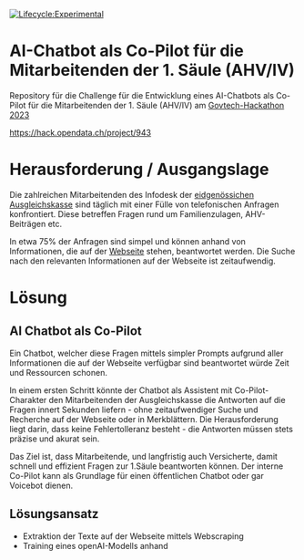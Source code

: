 [![Lifecycle:Experimental](https://img.shields.io/badge/Lifecycle-Experimental-339999)](https://img.shields.io/badge/Lifecycle-Experimental-339999)

# AI-Chatbot als Co-Pilot für die Mitarbeitenden der 1. Säule (AHV/IV)

Repository für die Challenge für die Entwicklung eines AI-Chatbots als Co-Pilot für die Mitarbeitenden der 1. Säule (AHV/IV) am [Govtech-Hackathon 2023](https://hack.opendata.ch/) 

https://hack.opendata.ch/project/943

# Herausforderung / Ausgangslage

Die zahlreichen Mitarbeitenden des Infodesk der [eidgenössichen Ausgleichskasse](https://www.eak.admin.ch/eak/de/home.html) sind täglich mit einer Fülle von telefonischen Anfragen konfrontiert. Diese betreffen Fragen rund um Familienzulagen, AHV-Beiträgen etc. 

In etwa 75% der Anfragen sind simpel und können anhand von Informationen, die auf der [Webseite](https://www.eak.admin.ch/eak/de/home.html) stehen, beantwortet werden. Die Suche nach den relevanten Informationen auf der Webseite ist zeitaufwendig.

# Lösung 

## AI Chatbot als Co-Pilot 

Ein Chatbot, welcher diese Fragen mittels simpler Prompts aufgrund aller Informationen die auf der Webseite verfügbar sind beantwortet würde Zeit und Ressourcen schonen. 

In einem ersten Schritt könnte der Chatbot als Assistent mit Co-Pilot-Charakter den Mitarbeitenden der Ausgleichskasse die Antworten auf die Fragen innert Sekunden liefern - ohne zeitaufwendiger Suche und Recherche auf der Webseite oder in Merkblättern. Die Herausforderung liegt darin, dass keine Fehlertolleranz besteht - die Antworten müssen stets präzise und akurat sein.

Das Ziel ist, dass Mitarbeitende, und langfristig auch Versicherte, damit schnell und effizient Fragen zur 1.Säule beantworten können. Der interne Co-Pilot kann als Grundlage für einen öffentlichen Chatbot oder gar Voicebot dienen.

## Lösungsansatz 

- Extraktion der Texte auf der Webseite mittels Webscraping
- Training eines openAI-Modells anhand

